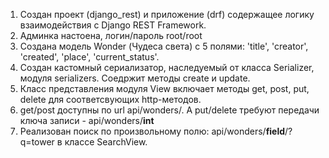 1. Создан проект (django_rest) и приложение (drf) содержащее логику взаимодействия с Django REST Framework.
2. Админка настоена, логин/пароль root/root
3. Создана модель Wonder (Чудеса света) c 5 полями: 'title', 'creator', 'created', 'place', 'current_status'.
4. Создан кастомный сериализатор, наследуемый от класса Serializer, модуля serializers. Соедржит методы create и update.
5. Класс представления модуля View включает методы get, post, put, delete для соответсвующих http-методов.
6. get/post доступны по url api/wonders/. А put/delete требуют передачи ключа записи - api/wonders/<strong>int</strong>
7. Реализован поиск по произвольному полю: api/wonders/<strong>field</strong>/?q=tower в классе SearchView.
